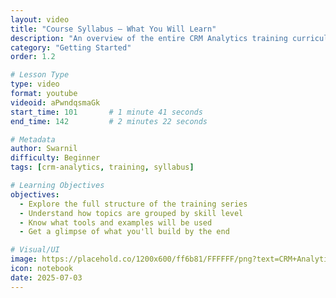```yaml
---
layout: video
title: "Course Syllabus – What You Will Learn"
description: "An overview of the entire CRM Analytics training curriculum. Understand what topics will be covered and how the learning path is structured."
category: "Getting Started"
order: 1.2

# Lesson Type
type: video
format: youtube
videoid: aPwndqsmaGk
start_time: 101       # 1 minute 41 seconds
end_time: 142         # 2 minutes 22 seconds

# Metadata
author: Swarnil
difficulty: Beginner
tags: [crm-analytics, training, syllabus]

# Learning Objectives
objectives:
  - Explore the full structure of the training series
  - Understand how topics are grouped by skill level
  - Know what tools and examples will be used
  - Get a glimpse of what you'll build by the end

# Visual/UI
image: https://placehold.co/1200x600/ff6b81/FFFFFF/png?text=CRM+Analytics+Syllabus
icon: notebook
date: 2025-07-03
---
```

